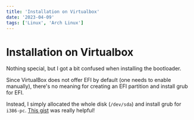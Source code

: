 ```yaml
---
title: 'Installation on Virtualbox'
date: '2023-04-09'
tags: ['Linux', 'Arch Linux']
---
```


Installation on Virtualbox
==========================

Nothing special, but I got a bit confused when installing the bootloader.

Since VirtualBox does not offer EFI by default (one needs to enable manually),
there's no meaning for creating an EFI partition and install grub for EFI.

Instead, I simply allocated the whole disk (`/dev/sda`) and install grub for
`i386-pc`. [This gist](https://gist.github.com/thomasheller/5b9b18917bbaabceb4f629b793428ee2) 
was really helpful!

